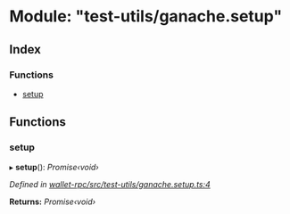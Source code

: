# Module: "test-utils/ganache.setup"

## Index

### Functions

* [setup](_test_utils_ganache_setup_.md#setup)

## Functions

###  setup

▸ **setup**(): *Promise‹void›*

*Defined in [wallet-rpc/src/test-utils/ganache.setup.ts:4](https://github.com/medhak1/celo-monorepo/blob/master/packages/sdk/wallets/wallet-rpc/src/test-utils/ganache.setup.ts#L4)*

**Returns:** *Promise‹void›*
